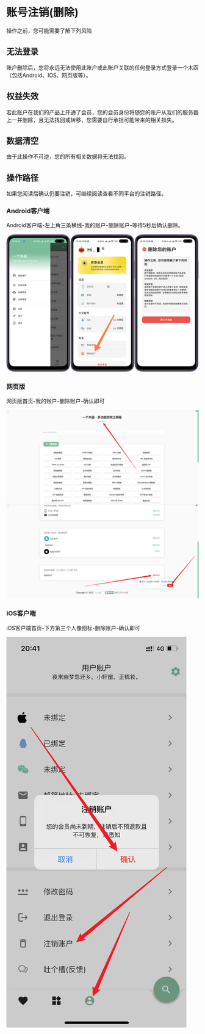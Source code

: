 # 账号注销(删除)

操作之前，您可能需要了解下列风险

## 无法登录
账户删除后，您将永远无法使用此账户或此账户关联的任何登录方式登录一个木函（包括Android、IOS、网页版等）。

## 权益失效
若此账户在我们的产品上开通了会员，您的会员身份将随您的账户从我们的服务器上一并删除，且无法找回或转移，您需要自行承担可能带来的相关损失。

## 数据清空
由于此操作不可逆，您的所有相关数据将无法找回。

## 操作路径
如果您阅读后确认仍要注销，可继续阅读查看不同平台的注销路径。

### Android客户端
Android客户端-左上角三条横线-我的账户-删除账户-等待5秒后确认删除。

![Android客户端注销路径](../_assets\images\Logout-1.png)

### 网页版
网页版首页-我的账户-删除账户-确认即可

![网页版注销路径](../_assets\images\Logout-2.png)

### iOS客户端
iOS客户端首页-下方第三个人像图标-删除账户-确认即可

![iOS客户端注销路径](../_assets\images\Logout-3.png)